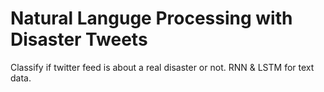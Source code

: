# Natural Languge Processing with Disaster Tweets

Classify if twitter feed is about a real disaster or not. RNN & LSTM for text data. 

